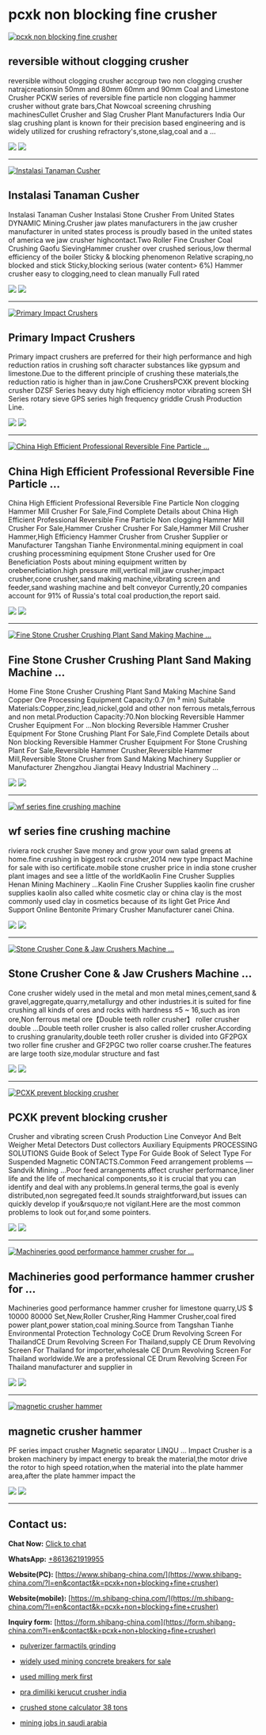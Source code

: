 # pcxk non blocking fine crusher

<a href="https://swt.shibang-china.com/?l=en&img&k=pcxk+non+blocking+fine+crusher" target="_blank">![pcxk non blocking fine crusher](http://static.shibang-china.com/all-800x300/1082.jpg)</a>

## reversible without clogging crusher
reversible without clogging crusher accgroup two non clogging crusher natrajcreationsin 50mm and 80mm 60mm and 90mm Coal and Limestone Crusher PCKW series of reversible fine particle non clogging hammer crusher without grate bars,Chat Nowcoal screening chrushing machinesCullet Crusher and Slag Crusher Plant Manufacturers India Our slag crushing plant is known for their precision based engineering and is widely utilized for crushing refractory's,stone,slag,coal and a …


<a href="https://whatsapp.shibangsoft.com/WhatsApp.php" target="_blank" title="WhatsApp">![](http://static.shibang-china.com/icon/whatsapp.png)</a> <a href="https://swt.shibang-china.com/?l=en&icon&k=pcxk+non+blocking+fine+crusher" target="_blank">![](http://static.shibang-china.com/icon/chat-en.png)</a>

---

<a href="https://swt.shibang-china.com/?l=en&img&k=pcxk+non+blocking+fine+crusher" target="_blank">![Instalasi Tanaman Cusher](http://static.shibang-china.com/all-800x300/377.jpg)</a>

## Instalasi Tanaman Cusher
Instalasi Tanaman Cusher Instalasi Stone Crusher From United States DYNAMIC Mining.Crusher jaw plates manufacturers in the jaw crusher manufacturer in united states process is proudly based in the united states of america we jaw crusher highcontact.Two Roller Fine Crusher Coal Crushing Gaofu SievingHammer crusher over crushed serious,low thermal efficiency of the boiler Sticky &amp; blocking phenomenon Relative scraping,no blocked and stick Sticky,blocking serious (water content&gt; 6%) Hammer crusher easy to clogging,need to clean manually Full rated


<a href="https://whatsapp.shibangsoft.com/WhatsApp.php" target="_blank" title="WhatsApp">![](http://static.shibang-china.com/icon/whatsapp.png)</a> <a href="https://swt.shibang-china.com/?l=en&icon&k=pcxk+non+blocking+fine+crusher" target="_blank">![](http://static.shibang-china.com/icon/chat-en.png)</a>

---

<a href="https://swt.shibang-china.com/?l=en&img&k=pcxk+non+blocking+fine+crusher" target="_blank">![Primary Impact Crushers](http://static.shibang-china.com/all-800x300/1041.jpg)</a>

## Primary Impact Crushers
Primary impact crushers are preferred for their high performance and high reduction ratios in crushing soft character substances like gypsum and limestone.Due to the different principle of crushing these materials,the reduction ratio is higher than in jaw.Cone CrushersPCXK prevent blocking crusher DZSF Series heavy duty high efficiency motor vibrating screen SH Series rotary sieve GPS series high frequency griddle Crush Production Line.


<a href="https://whatsapp.shibangsoft.com/WhatsApp.php" target="_blank" title="WhatsApp">![](http://static.shibang-china.com/icon/whatsapp.png)</a> <a href="https://swt.shibang-china.com/?l=en&icon&k=pcxk+non+blocking+fine+crusher" target="_blank">![](http://static.shibang-china.com/icon/chat-en.png)</a>

---

<a href="https://swt.shibang-china.com/?l=en&img&k=pcxk+non+blocking+fine+crusher" target="_blank">![China High Efficient Professional Reversible Fine Particle …](http://static.shibang-china.com/all-800x300/328.jpg)</a>

## China High Efficient Professional Reversible Fine Particle …
China High Efficient Professional Reversible Fine Particle Non clogging Hammer Mill Crusher For Sale,Find Complete Details about China High Efficient Professional Reversible Fine Particle Non clogging Hammer Mill Crusher For Sale,Hammer Crusher Crusher For Sale,Hammer Mill Crusher Hammer,High Efficiency Hammer Crusher from Crusher Supplier or Manufacturer Tangshan Tianhe Environmental.mining equipment in coal crushing processmining equipment Stone Crusher used for Ore Beneficiation Posts about mining equipment written by orebeneficiation.high pressure mill,vertical mill,jaw crusher,impact crusher,cone crusher,sand making machine,vibrating screen and feeder,sand washing machine and belt conveyor Currently,20 companies account for 91% of Russia's total coal production,the report said.


<a href="https://whatsapp.shibangsoft.com/WhatsApp.php" target="_blank" title="WhatsApp">![](http://static.shibang-china.com/icon/whatsapp.png)</a> <a href="https://swt.shibang-china.com/?l=en&icon&k=pcxk+non+blocking+fine+crusher" target="_blank">![](http://static.shibang-china.com/icon/chat-en.png)</a>

---

<a href="https://swt.shibang-china.com/?l=en&img&k=pcxk+non+blocking+fine+crusher" target="_blank">![Fine Stone Crusher Crushing Plant Sand Making Machine …](http://static.shibang-china.com/all-800x300/1258.jpg)</a>

## Fine Stone Crusher Crushing Plant Sand Making Machine …
Home Fine Stone Crusher Crushing Plant Sand Making Machine Sand Copper Ore Processing Equipment Capacity:0.7 (m &#179; min) Suitable Materials:Copper,zinc,lead,nickel,gold and other non ferrous metals,ferrous and non metal.Production Capacity:70.Non blocking Reversible Hammer Crusher Equipment For …Non blocking Reversible Hammer Crusher Equipment For Stone Crushing Plant For Sale,Find Complete Details about Non blocking Reversible Hammer Crusher Equipment For Stone Crushing Plant For Sale,Reversible Hammer Crusher,Reversible Hammer Mill,Reversible Stone Crusher from Sand Making Machinery Supplier or Manufacturer Zhengzhou Jiangtai Heavy Industrial Machinery …


<a href="https://whatsapp.shibangsoft.com/WhatsApp.php" target="_blank" title="WhatsApp">![](http://static.shibang-china.com/icon/whatsapp.png)</a> <a href="https://swt.shibang-china.com/?l=en&icon&k=pcxk+non+blocking+fine+crusher" target="_blank">![](http://static.shibang-china.com/icon/chat-en.png)</a>

---

<a href="https://swt.shibang-china.com/?l=en&img&k=pcxk+non+blocking+fine+crusher" target="_blank">![wf series fine crushing machine](http://static.shibang-china.com/all-800x300/84.jpg)</a>

## wf series fine crushing machine
riviera rock crusher Save money and grow your own salad greens at home.fine crushing in biggest rock crusher,2014 new type Impact Machine for sale with iso certificate.mobile stone crusher price in india stone crusher plant images and see a little of the worldKaolin Fine Crusher Supplies Henan Mining Machinery …Kaolin Fine Crusher Supplies kaolin fine crusher supplies kaolin also called white cosmetic clay or china clay is the most commonly used clay in cosmetics because of its light Get Price And Support Online Bentonite Primary Crusher Manufacturer canei China.


<a href="https://whatsapp.shibangsoft.com/WhatsApp.php" target="_blank" title="WhatsApp">![](http://static.shibang-china.com/icon/whatsapp.png)</a> <a href="https://swt.shibang-china.com/?l=en&icon&k=pcxk+non+blocking+fine+crusher" target="_blank">![](http://static.shibang-china.com/icon/chat-en.png)</a>

---

<a href="https://swt.shibang-china.com/?l=en&img&k=pcxk+non+blocking+fine+crusher" target="_blank">![Stone Crusher Cone &amp; Jaw Crushers Machine …](http://static.shibang-china.com/all-800x300/1462.jpg)</a>

## Stone Crusher Cone &amp; Jaw Crushers Machine …
Cone crusher widely used in the metal and mon metal mines,cement,sand &amp; gravel,aggregate,quarry,metallurgy and other industries.it is suited for fine crushing all kinds of ores and rocks with hardness ≤5 ~ 16,such as iron ore,Non ferrous metal ore【Double teeth roller crusher】 roller crusher double …Double teeth roller crusher is also called roller crusher.According to crushing granularity,double teeth roller crusher is divided into GF2PGX two roller fine crusher and GF2PGC two roller coarse crusher.The features are large tooth size,modular structure and fast


<a href="https://whatsapp.shibangsoft.com/WhatsApp.php" target="_blank" title="WhatsApp">![](http://static.shibang-china.com/icon/whatsapp.png)</a> <a href="https://swt.shibang-china.com/?l=en&icon&k=pcxk+non+blocking+fine+crusher" target="_blank">![](http://static.shibang-china.com/icon/chat-en.png)</a>

---

<a href="https://swt.shibang-china.com/?l=en&img&k=pcxk+non+blocking+fine+crusher" target="_blank">![PCXK prevent blocking crusher](http://static.shibang-china.com/all-800x300/824.jpg)</a>

## PCXK prevent blocking crusher
Crusher and vibrating screen Crush Production Line Conveyor And Belt Weigher Metal Detectors Dust collectors Auxiliary Equipments PROCESSING SOLUTIONS Guide Book of Select Type For Guide Book of Select Type For Suspended Magnetic CONTACTS.Common Feed arrangement problems — Sandvik Mining …Poor feed arrangements affect crusher performance,liner life and the life of mechanical components,so it is crucial that you can identify and deal with any problems.In general terms,the goal is evenly distributed,non segregated feed.It sounds straightforward,but issues can quickly develop if you&amp;rsquo;re not vigilant.Here are the most common problems to look out for,and some pointers.


<a href="https://whatsapp.shibangsoft.com/WhatsApp.php" target="_blank" title="WhatsApp">![](http://static.shibang-china.com/icon/whatsapp.png)</a> <a href="https://swt.shibang-china.com/?l=en&icon&k=pcxk+non+blocking+fine+crusher" target="_blank">![](http://static.shibang-china.com/icon/chat-en.png)</a>

---

<a href="https://swt.shibang-china.com/?l=en&img&k=pcxk+non+blocking+fine+crusher" target="_blank">![Machineries good performance hammer crusher for …](http://static.shibang-china.com/all-800x300/191.jpg)</a>

## Machineries good performance hammer crusher for …
Machineries good performance hammer crusher for limestone quarry,US $ 10000 80000 Set,New,Roller Crusher,Ring Hammer Crusher,coal fired power plant,power station,coal mining.Source from Tangshan Tianhe Environmental Protection Technology CoCE Drum Revolving Screen For ThailandCE Drum Revolving Screen For Thailand,supply CE Drum Revolving Screen For Thailand for importer,wholesale CE Drum Revolving Screen For Thailand worldwide.We are a professional CE Drum Revolving Screen For Thailand manufacturer and supplier in


<a href="https://whatsapp.shibangsoft.com/WhatsApp.php" target="_blank" title="WhatsApp">![](http://static.shibang-china.com/icon/whatsapp.png)</a> <a href="https://swt.shibang-china.com/?l=en&icon&k=pcxk+non+blocking+fine+crusher" target="_blank">![](http://static.shibang-china.com/icon/chat-en.png)</a>

---

<a href="https://swt.shibang-china.com/?l=en&img&k=pcxk+non+blocking+fine+crusher" target="_blank">![magnetic crusher hammer](http://static.shibang-china.com/all-800x300/503.jpg)</a>

## magnetic crusher hammer
PF series impact crusher Magnetic separator LINQU … Impact Crusher is a broken machinery by impact energy to break the material,the motor drive the rotor to high speed rotation,when the material into the plate hammer area,after the plate hammer impact the

<a href="https://whatsapp.shibangsoft.com/WhatsApp.php" target="_blank" title="WhatsApp">![](http://static.shibang-china.com/icon/whatsapp.png)</a> <a href="https://swt.shibang-china.com/?l=en&icon&k=pcxk+non+blocking+fine+crusher" target="_blank">![](http://static.shibang-china.com/icon/chat-en.png)</a>

---
## Contact us:

**Chat Now:** [Click to chat](https://swt.shibang-china.com?l=en&contact&k=pcxk+non+blocking+fine+crusher)

**WhatsApp:**  [+8613621919955](https://whatsapp.shibangsoft.com/WhatsApp.php)

**Website(PC):** [https://www.shibang-china.com/](https://www.shibang-china.com/?l=en&contact&k=pcxk+non+blocking+fine+crusher)

**Website(mobile):** [https://m.shibang-china.com/](https://m.shibang-china.com/?l=en&contact&k=pcxk+non+blocking+fine+crusher)

**Inquiry form:** [https://form.shibang-china.com](https://form.shibang-china.com?l=en&contact&k=pcxk+non+blocking+fine+crusher)

* [pulverizer farmactils grinding](../157/pulverizer%20farmactils%20grinding.md)

* [widely used mining concrete breakers for sale](../158/widely%20used%20mining%20concrete%20breakers%20for%20sale.md)

* [used milling merk first](../156/used%20milling%20merk%20first.md)

* [pra dimiliki kerucut crusher india](../155/pra%20dimiliki%20kerucut%20crusher%20india.md)

* [crushed stone calculator 38 tons](../153/crushed%20stone%20calculator%2038%20tons.md)

* [mining jobs in saudi arabia](../158/mining%20jobs%20in%20saudi%20arabia.md)